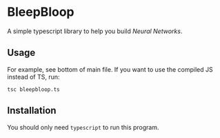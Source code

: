 # BleepBloop

A simple typescript library to help you build _Neural Networks_.

## Usage

For example, see bottom of main file. If you want to use the compiled JS instead of TS, run:

    tsc bleepbloop.ts
    
## Installation

You should only need `typescript` to run this program.
